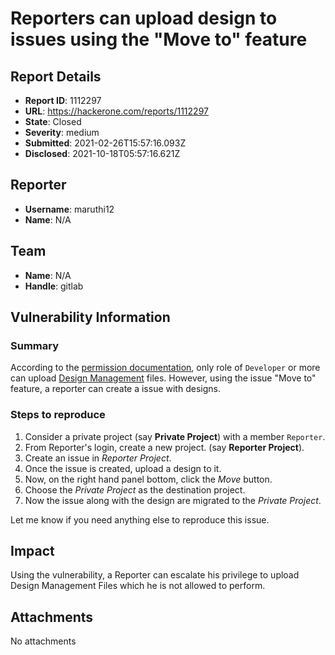# Reporters can upload design to issues using the "Move to" feature

## Report Details
- **Report ID**: 1112297
- **URL**: https://hackerone.com/reports/1112297
- **State**: Closed
- **Severity**: medium
- **Submitted**: 2021-02-26T15:57:16.093Z
- **Disclosed**: 2021-10-18T05:57:16.621Z

## Reporter
- **Username**: maruthi12
- **Name**: N/A

## Team
- **Name**: N/A
- **Handle**: gitlab

## Vulnerability Information
### Summary

 According to the [permission documentation](https://docs.gitlab.com/ee/user/permissions.html), only role of `Developer` or more can upload  [Design Management](https://docs.gitlab.com/ee/user/project/issues/design_management.html) files. However, using the issue "Move to" feature, a reporter can create a issue with designs.

### Steps to reproduce

1. Consider a private project (say **Private Project**) with a member `Reporter`.
2. From Reporter's login, create a new project. (say **Reporter Project**).
3. Create an issue in *Reporter Project*.
4. Once the issue is created, upload a design to it.
5. Now, on the right hand panel bottom, click the *Move* button. 
6. Choose the *Private Project* as the destination project.
7. Now the issue along with the design are migrated to  the *Private Project*.

Let me know if you need anything else to reproduce this issue.

## Impact

Using the vulnerability, a Reporter can escalate his privilege to upload Design Management Files which he is not allowed to perform.

## Attachments
No attachments
